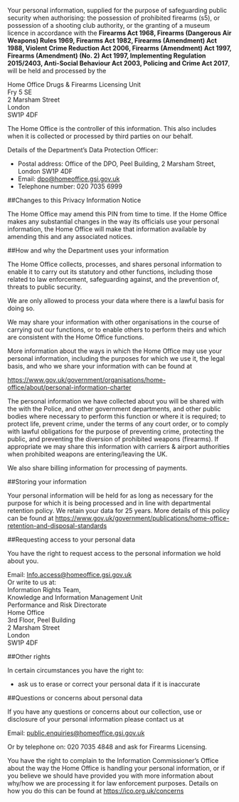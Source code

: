 Your personal information, supplied for the purpose of safeguarding public security when authorising: the possession of prohibited firearms (s5), or possession of a shooting club authority, or the granting of a museum licence in accordance with the __Firearms Act 1968, Firearms (Dangerous Air Weapons) Rules 1969, Firearms Act 1982, Firearms (Amendment) Act 1988, Violent Crime Reduction Act 2006, Firearms (Amendment) Act 1997, Firearms (Amendment) (No. 2) Act 1997, Implementing Regulation 2015/2403, Anti-Social Behaviour Act 2003, Policing and Crime Act 2017__, will be held and processed by the

Home Office Drugs & Firearms Licensing Unit  
Fry 5 SE  
2 Marsham Street  
London  
SW1P 4DF  

The Home Office is the controller of this information. This also includes when it is collected or processed by third parties on our behalf.

Details of the Department’s Data Protection Officer:
 * Postal address: Office of the DPO, Peel Building, 2 Marsham Street, London SW1P 4DF  
 * Email: <dpo@homeoffice.gsi.gov.uk>
 * Telephone number: 020 7035 6999

##Changes to this Privacy Information Notice

The Home Office may amend this PIN from time to time. If the Home Office makes any substantial changes in the way its officials use your personal information, the Home Office will make that information available by amending this and any associated notices.


##How and why the Department uses your information

The Home Office collects, processes, and shares personal information to enable it to carry out its statutory and other functions, including those related to law enforcement, safeguarding against, and the prevention of, threats to public security.

We are only allowed to process your data where there is a lawful basis for doing so.

We may share your information with other organisations in the course of carrying out our functions, or to enable others to perform theirs and which are consistent with the Home Office functions.

More information about the ways in which the Home Office may use your personal information, including the purposes for which we use it, the legal basis, and who we share your information with can be found at

<https://www.gov.uk/government/organisations/home-office/about/personal-information-charter>


The personal information we have collected about you will be shared with the with the Police, and other government departments, and other public bodies where necessary to perform this function or where it is required; to protect life, prevent crime, under the terms of any court order, or to comply with lawful obligations for the purpose of preventing crime, protecting the public, and preventing the diversion of prohibited weapons (firearms). If appropriate we may share this information with carriers & airport authorities when prohibited weapons are entering/leaving the UK.

We also share billing information for processing of payments.

##Storing your information

Your personal information will be held for as long as necessary for the purpose for which it is being processed and in line with departmental retention policy. We retain your data for 25 years. More details of this policy can be found at <https://www.gov.uk/government/publications/home-office-retention-and-disposal-standards>


##Requesting access to your personal data  

You have the right to request access to the personal information we hold about you.

Email: <Info.access@homeoffice.gsi.gov.uk>  
Or write to us at:  
Information Rights Team,  
Knowledge and Information Management Unit  
Performance and Risk Directorate  
Home Office  
3rd Floor, Peel Building  
2 Marsham Street  
London  
SW1P 4DF  

##Other rights

In certain circumstances you have the right to:
 * ask us to erase or correct your personal data if it is inaccurate

##Questions or concerns about personal data

If you have any questions or concerns about our collection, use or disclosure of your personal information please contact us at

Email: <public.enquiries@homeoffice.gsi.gov.uk>

Or by telephone on: 020 7035 4848 and ask for Firearms Licensing.

You have the right to complain to the Information Commissioner’s Office about the way the Home Office is handling your personal information, or if you believe we should have provided you with more information about why/how we are processing it for law enforcement purposes. Details on how you do this can be found at <https://ico.org.uk/concerns>
